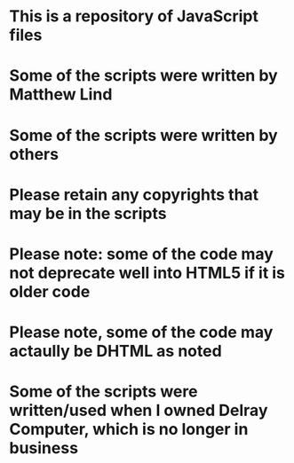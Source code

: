 # This is a repository of JavaScript files
# Some of the scripts were written by Matthew Lind
# Some of the scripts were written by others
# Please retain any copyrights that may be in the scripts
# Please note: some of the code may not deprecate well into HTML5 if it is older code
# Please note, some of the code may actaully be DHTML as noted
# Some of the scripts were written/used when I owned Delray Computer, which is no longer in business
